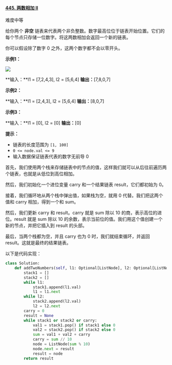 #### [445. 两数相加 II](https://leetcode.cn/problems/add-two-numbers-ii/)

难度中等

给你两个 **非空** 链表来代表两个非负整数。数字最高位位于链表开始位置。它们的每个节点只存储一位数字。将这两数相加会返回一个新的链表。

你可以假设除了数字 0 之外，这两个数字都不会以零开头。

**示例1：**

![](https://pic.leetcode-cn.com/1626420025-fZfzMX-image.png)

**输入：**l1 = [7,2,4,3], l2 = [5,6,4]
**输出：**[7,8,0,7]

**示例2：**

**输入：**l1 = [2,4,3], l2 = [5,6,4]
**输出：**[8,0,7]

**示例3：**

**输入：**l1 = [0], l2 = [0]
**输出：**[0]

**提示：**

- 链表的长度范围为 `[1, 100]`
- `0 <= node.val <= 9`
- 输入数据保证链表代表的数字无前导 0

首先，我们使用两个栈来存储链表中的节点的值，这样我们就可以从后往前遍历两个链表，也就是从低位到高位相加。

然后，我们初始化一个进位变量 carry 和一个结果链表 result，它们都初始为 0。

接着，我们循环地从两个栈中弹出值，如果栈为空，就用 0 代替。我们把这两个值和 carry 相加，得到一个和 sum。

然后，我们更新 carry 和 result。carry 就是 sum 除以 10 的商，表示高位的进位。result 就是 sum 除以 10 的余数，表示当前位的值。我们用这个值创建一个新的节点，并把它插入到 result 的头部。

最后，当两个栈都为空，并且 carry 也为 0 时，我们就结束循环，并返回 result。这就是最终的结果链表。

以下是代码实现：

```python
class Solution:
    def addTwoNumbers(self, l1: Optional[ListNode], l2: Optional[ListNode]) -> Optional[ListNode]:
        stack1 = []
        stack2 = []
        while l1:
            stack1.append(l1.val)
            l1 = l1.next
        while l2:
            stack2.append(l2.val)
            l2 = l2.next
        carry = 0
        result = None
        while stack1 or stack2 or carry:
            val1 = stack1.pop() if stack1 else 0
            val2 = stack2.pop() if stack2 else 0
            sum = val1 + val2 + carry
            carry = sum // 10
            node = ListNode(sum % 10)
            node.next = result
            result = node
        return result

```